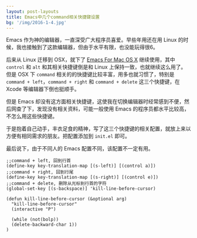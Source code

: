 ```yaml
---
layout: post-layouts
title: Emacs中几个command相关快捷键设置
bg: '/img/2016-1-4.jpg'
---
```


Emacs 作为神的编辑器，一直深受广大程序员喜爱。早些年用还在用 Linux 的时候，我也接触到了这款编辑器，但由于水平有限，也没能玩得很6。

后来从 Linux 迁移到 OSX，就下了 [Emacs For Mac OS X](http://emacsformacosx.com/) 继续使用，其中 `control` 和 `alt` 和其相关快捷键倒是和 Linux 上保持一致，也就继续这么用了。但是 OSX 下 `command`  相关的的快捷键比较丰富，用多也就习惯了，特别是`command + left`，`command + right` 和 `command + delete` 这三个快捷键，在 Xcode 等编辑器下倒也挺顺手。

但是 Emacs 却没有这方面相关快捷键，这使我在切换编辑器时经常感到不便，然后网查了下，发现没有相关资料，可能一般使用 Emacs 的程序员都水平比较高，不怎么用这些快捷键。

于是抱着自己动手，丰衣足食的精神，写了这三个快捷键的相关配置，就放上来以方便有相同需求的朋友。把配置添加到 `init.el` 即可。

最后说下，由于不同人的 Emacs 配置不同，该配置不一定有用。

    ;;command + left, 回到行首
    (define-key key-translation-map [(s-left)] [(control a)])
    ;;command + right, 回到行尾
    (define-key key-translation-map [(s-right)] [(control e)])
    ;;command + delete, 删除从光标到行首的字符
    (global-set-key [(s-backspace)] 'kill-line-before-cursor)

    (defun kill-line-before-cursor (&optional arg)
      "kill-line-before-cursor"
      (interactive "P")

      (while (not(bolp))
      (delete-backward-char 1))  
    )
